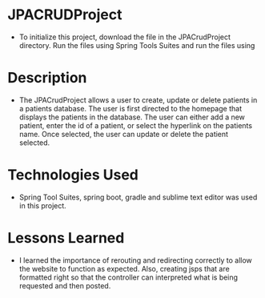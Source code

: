 # JPACRUDProject
- To initialize this project, download the file in the JPACrudProject directory. Run the files using Spring Tools Suites and run the files using 

# Description
- The JPACrudProject allows a user to create, update or delete patients in a patients database. The user is first directed to the homepage that displays the patients in the database. The user can either add a new patient, enter the id of a patient, or select the hyperlink on the patients name. Once selected, the user can update or delete the patient selected. 


# Technologies Used
- Spring Tool Suites, spring boot, gradle and sublime text editor was used in this project.

# Lessons Learned 
- I learned the importance of rerouting and redirecting correctly to allow the website to function as expected. Also, creating jsps that are formatted right so that the controller can interpreted what is being requested and then posted.  

